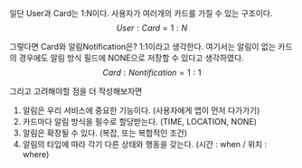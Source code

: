 일단 User과 Card는 1:N이다. 사용자가 여러개의 카드를 가질 수 있는 구조이다.
$$
User : Card = 1 : N
$$

그렇다면 Card와  알림Notification은? 1:1이라고 생각한다. 여기서는 알림이 없는 카드의 경우에도 알림 방식 필드에 NONE으로 저장할 수 있다고 생각하였다.
$$
Card : Nontification = 1 : 1
$$

그리고 고려해야할 점을 더 작성해보자면
1. 알림은 우리 서비스에 중요한 기능이다. (사용자에게 앱이 먼저 다가가기)
2. 카드마다 알림 방식을 필수로 할당받는다. (TIME, LOCATION, NONE)
3. 알림은 확장될 수 있다. (복잡, 또는 복합적인 조건)
4. 알림의 타입에 따라 각기 다른 상태와 행동을 갖는다. (시간 : when / 위치 : where)